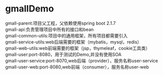 # gmallDemo
gmall-parent:项目父工程，父依赖使用spring boot 2.1.7  
gmall-api:负责管理项目中所有的接口和bean  
gmall-common-utils:项目中的通用框架，所有项目都需要引入  
gmall-service-utils:web后端需要的框架（mybatis，mysql，redis）  
gmall-web-utils:web前端需要的框架（jsp，thymeleaf，cookie工具类）  
gmall-user:port-8080，用于测试的Demo,并没有使用SOA  
gmall-user-service:port-8070,web后端（provider），服务名称user-service
gmall-user-web:port-8080,web前端（consumer），服务名称user-web
